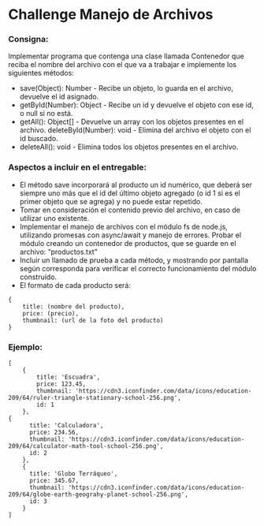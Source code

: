 # Challenge Manejo de Archivos

### Consigna: 
Implementar programa que contenga una clase llamada Contenedor que reciba el nombre del archivo con el que va a trabajar e implemente los siguientes métodos:

- save(Object): Number - Recibe un objeto, lo guarda en el archivo, devuelve el id asignado.
- getById(Number): Object - Recibe un id y devuelve el objeto con ese id, o null si no está.
- getAll(): Object[] - Devuelve un array con los objetos presentes en el archivo.
deleteById(Number): void - Elimina del archivo el objeto con el id buscado.
- deleteAll(): void - Elimina todos los objetos presentes en el archivo.

### Aspectos a incluir en el entregable: 
- El método save incorporará al producto un id numérico, que deberá ser siempre uno más que el id del último objeto agregado (o id 1 si es el primer objeto que se agrega) y no puede estar repetido.
- Tomar en consideración el contenido previo del archivo, en caso de utilizar uno existente.
- Implementar el manejo de archivos con el módulo fs de node.js, utilizando promesas con async/await y manejo de errores.
Probar el módulo creando un contenedor de productos, que se guarde en el archivo: “productos.txt”
- Incluir un llamado de prueba a cada método, y mostrando por pantalla según corresponda para verificar el correcto funcionamiento del módulo construído. 
- El formato de cada producto será:
```
{
    title: (nombre del producto),
    price: (precio),
    thumbnail: (url de la foto del producto)
}

```

### Ejemplo:
```
[
    {
        title: 'Escuadra',
        price: 123.45,
        thumbnail: 'https://cdn3.iconfinder.com/data/icons/education-209/64/ruler-triangle-stationary-school-256.png',
        id: 1                                                                                                                                              
    },                                                                                                                                                 {                                                                                                                                                    
      title: 'Calculadora',                                                                                                                              
      price: 234.56,                                                                                                                                     
      thumbnail: 'https://cdn3.iconfinder.com/data/icons/education-209/64/calculator-math-tool-school-256.png',                                          
      id: 2                                                                                                                                              
    },                                                                                                                                                   
    {                                                                                                                                                    
      title: 'Globo Terráqueo',                                                                                                                          
      price: 345.67,                                                                                                                                     
      thumbnail: 'https://cdn3.iconfinder.com/data/icons/education-209/64/globe-earth-geograhy-planet-school-256.png',                                   
      id: 3                                                                                                                                              
    }
] 
```